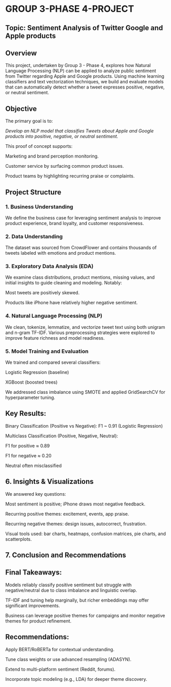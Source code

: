 # **GROUP 3-PHASE 4-PROJECT**

## **Topic: Sentiment Analysis of Twitter Google and Apple products**

## Overview

This project, undertaken by Group 3 - Phase 4, explores how Natural Language Processing (NLP) can be applied to analyze public sentiment from Twitter regarding Apple and Google products. Using machine learning classifiers and text vectorization techniques, we build and evaluate models that can automatically detect whether a tweet expresses positive, negative, or neutral sentiment.

## Objective

The primary goal is to:

*Develop an NLP model that classifies Tweets about Apple and Google products into positive, negative, or neutral sentiment.*

This proof of concept supports:

Marketing and brand perception monitoring.

Customer service by surfacing common product issues.

Product teams by highlighting recurring praise or complaints.

## Project Structure

### 1. Business Understanding

We define the business case for leveraging sentiment analysis to improve product experience, brand loyalty, and customer responsiveness.

### 2. Data Understanding

The dataset was sourced from CrowdFlower and contains thousands of tweets labeled with emotions and product mentions.

### 3. Exploratory Data Analysis (EDA)

We examine class distributions, product mentions, missing values, and initial insights to guide cleaning and modeling. Notably:

Most tweets are positively skewed.

Products like iPhone have relatively higher negative sentiment.

### 4. Natural Language Processing (NLP)

We clean, tokenize, lemmatize, and vectorize tweet text using both unigram and n-gram TF-IDF. Various preprocessing strategies were explored to improve feature richness and model readiness.

### 5. Model Training and Evaluation

We trained and compared several classifiers:

Logistic Regression (baseline)

XGBoost (boosted trees)

We addressed class imbalance using SMOTE and applied GridSearchCV for hyperparameter tuning.

## Key Results:

Binary Classification (Positive vs Negative): F1 ~ 0.91 (Logistic Regression)

Multiclass Classification (Positive, Negative, Neutral):

F1 for positive ≈ 0.89

F1 for negative ≈ 0.20

Neutral often misclassified

## 6. Insights & Visualizations

We answered key questions:

Most sentiment is positive; iPhone draws most negative feedback.

Recurring positive themes: excitement, events, app praise.

Recurring negative themes: design issues, autocorrect, frustration.

Visual tools used: bar charts, heatmaps, confusion matrices, pie charts, and scatterplots.

## 7. Conclusion and Recommendations

## Final Takeaways:

Models reliably classify positive sentiment but struggle with negative/neutral due to class imbalance and linguistic overlap.

TF-IDF and tuning help marginally, but richer embeddings may offer significant improvements.

Business can leverage positive themes for campaigns and monitor negative themes for product refinement.

## Recommendations:

Apply BERT/RoBERTa for contextual understanding.

Tune class weights or use advanced resampling (ADASYN).

Extend to multi-platform sentiment (Reddit, forums).

Incorporate topic modeling (e.g., LDA) for deeper theme discovery.
